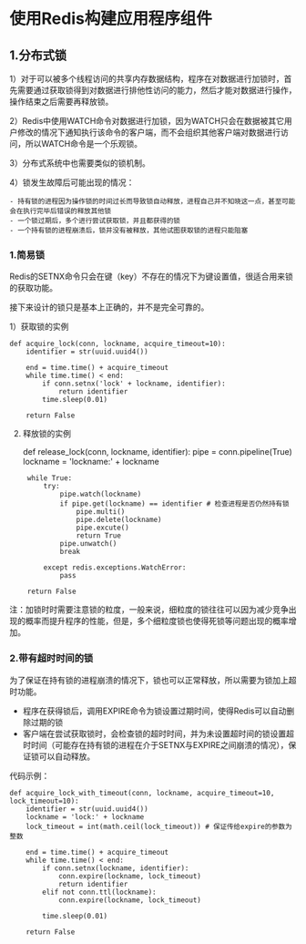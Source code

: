 # 使用Redis构建应用程序组件 #

## 1.分布式锁 ##

1）对于可以被多个线程访问的共享内存数据结构，程序在对数据进行加锁时，首先需要通过获取锁得到对数据进行排他性访问的能力，然后才能对数据进行操作，操作结束之后需要再释放锁。

2）Redis中使用WATCH命令对数据进行加锁，因为WATCH只会在数据被其它用户修改的情况下通知执行该命令的客户端，而不会组织其他客户端对数据进行访问，所以WATCH命令是一个乐观锁。

3）分布式系统中也需要类似的锁机制。

4）锁发生故障后可能出现的情况：

	- 持有锁的进程因为操作锁的时间过长而导致锁自动释放，进程自己并不知晓这一点，甚至可能会在执行完毕后错误的释放其他锁
	- 一个锁过期后，多个进行尝试获取锁，并且都获得的锁
	- 一个持有锁的进程崩溃后，锁并没有被释放，其他试图获取锁的进程只能阻塞

### 1.简易锁 ###

Redis的SETNX命令只会在键（key）不存在的情况下为键设置值，很适合用来锁的获取功能。

接下来设计的锁只是基本上正确的，并不是完全可靠的。

1）获取锁的实例
    
	def acquire_lock(conn, lockname, acquire_timeout=10):
		identifier = str(uuid.uuid4())
		
		end = time.time() + acquire_timeout
		while time.time() < end:
			if conn.setnx('lock' + lockname, identifier):
				return identifier
			time.sleep(0.01)

		return False

2) 释放锁的实例
    
	def release_lock(conn, lockname, identifier):
		pipe = conn.pipeline(True)
		lockname = 'lockname:' + lockname

		while True:
			try:
				pipe.watch(lockname)
				if pipe.get(lockname) == identifier # 检查进程是否仍然持有锁
					pipe.multi()
					pipe.delete(lockname)
					pipe.excute()
					return True
				pipe.unwatch()
				break

			except redis.exceptions.WatchError:
				pass
		
		return False

注：加锁时时需要注意锁的粒度，一般来说，细粒度的锁往往可以因为减少竞争出现的概率而提升程序的性能，但是，多个细粒度锁也使得死锁等问题出现的概率增加。

### 2.带有超时时间的锁 ###

为了保证在持有锁的进程崩溃的情况下，锁也可以正常释放，所以需要为锁加上超时功能。

- 程序在获得锁后，调用EXPIRE命令为锁设置过期时间，使得Redis可以自动删除过期的锁
- 客户端在尝试获取锁时，会检查锁的超时时间，并为未设置超时间的锁设置超时时间（可能存在持有锁的进程在介于SETNX与EXPIRE之间崩溃的情况），保证锁可以自动释放。

代码示例：
    
	def acquire_lock_with_timeout(conn, lockname, acquire_timeout=10, lock_timeout=10):
		identifier = str(uuid.uuid4())
		lockname = 'lock:' + lockname
		lock_timeout = int(math.ceil(lock_timeout)) # 保证传给expire的参数为整数
	
		end = time.time() + acquire_timeout
		while time.time() < end:
			if conn.setnx(lockname, identifier):
				conn.expire(lockname, lock_timeout)
				return identifier
			elif not conn.ttl(lockname):
				conn.expire(lockname, lock_timeout)

			time.sleep(0.01)

		return False

